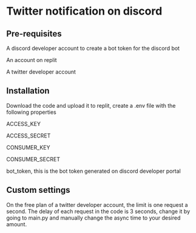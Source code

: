 # Twitter notification on discord

## Pre-requisites
<p>A discord developer account to create a bot token for the discord bot</p>
<p>An account on replit</p>
<p>A twitter developer account</p>

## Installation
<p>Download the code and upload it to replit, create a .env file with the following properties</p>
<p>ACCESS_KEY</p>
<p>ACCESS_SECRET</p>
<p>CONSUMER_KEY</p>
<p>CONSUMER_SECRET</p>
<p>bot_token, this is the bot token generated on discord developer portal</p>

## Custom settings
<p>On the free plan of a twitter developer account, the limit is one request a second. The delay of each request in the code is 3 seconds, change it by going to main.py and manually change the async time to your desired amount.</p>
